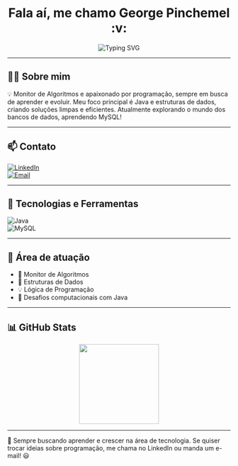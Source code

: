 <h1 align="center">Fala aí, me chamo George Pinchemel :v: </h1>

<p align="center">
  <img src="https://readme-typing-svg.herokuapp.com/?color=00FFFF&center=true&vCenter=true&multiline=true&lines=🚀%7C+Dev+em+evolução+%7C" alt="Typing SVG">
</p>

---

## 👨‍💻 Sobre mim
💡 Monitor de Algoritmos e apaixonado por programação, sempre em busca de aprender e evoluir. Meu foco principal é Java e estruturas de dados, criando soluções limpas e eficientes. Atualmente explorando o mundo dos bancos de dados, aprendendo MySQL! 

---

## 📫 Contato
[![LinkedIn](https://img.shields.io/badge/LinkedIn-0A66C2?style=for-the-badge&logo=linkedin&logoColor=white)](https://linkedin.com/in/george-pinchemel)  
[![Email](https://img.shields.io/badge/Gmail-EA4335?style=for-the-badge&logo=gmail&logoColor=white)](mailto:georgepmsilveira@gmail.com)  

---

## 🔧 Tecnologias e Ferramentas
![Java](https://img.shields.io/badge/Java-ED8B00?style=for-the-badge&logo=openjdk&logoColor=white)  
![MySQL](https://img.shields.io/badge/MySQL-4479A1?style=for-the-badge&logo=mysql&logoColor=white)  

---

## 🧠 Área de atuação
- 📘 Monitor de Algoritmos  
- 🔢 Estruturas de Dados  
- 💡 Lógica de Programação  
- 🧩 Desafios computacionais com Java  

---

## 📊 GitHub Stats
<div align="center">
  <img height="180em" src="https://github-readme-stats.vercel.app/api?username=GeorgePinchemel&show_icons=true&theme=midnight-purple&count_private=true"/>
</div>

---

🚀 Sempre buscando aprender e crescer na área de tecnologia. Se quiser trocar ideias sobre programação, me chama no LinkedIn ou manda um e-mail! 😃
